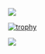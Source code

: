 
<a href="https://github.com/parthmshah1302/github-readme-stats">
  <img align="center" src="https://github-readme-stats.vercel.app/api/top-langs/?username=parthmshah1302&layout=compact" />
</a>

[![trophy](https://github-profile-trophy.vercel.app/?username=parthmshah1302&theme=onedark)](https://github.com/parthmshah1302/github-profile-trophy)


<a href="https://git.io/streak-stats">
  <img align="center" src="https://github-readme-streak-stats.herokuapp.com?user=parthmshah1302" />
</a>

